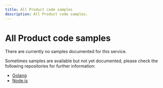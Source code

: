 ```yaml
---
title: All Product code samples
description: All Product code samples.
---
```


# All Product code samples
There are currently no samples documented for this service.

Sometimes samples are available but not yet documented, please check the following repositories for further information:

- [Golang](https://github.com/animeapis/golang-samples)
- [Node.js](https://github.com/animeapis/nodejs-samples)
